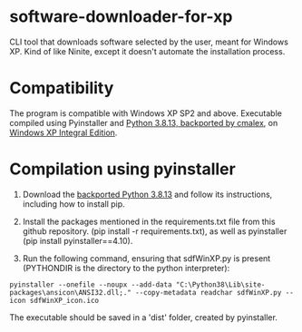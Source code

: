# software-downloader-for-xp
CLI tool that downloads software selected by the user, meant for Windows XP. Kind of like Ninite, except it doesn't automate the installation process.

# Compatibility
The program is compatible with Windows XP SP2 and above. Executable compiled using Pyinstaller and [Python 3.8.13, backported by cmalex](https://msfn.org/board/topic/183741-python-3813-for-windows-xp-sp3/), on [Windows XP Integral Edition](https://zone94.com/downloads/software/operating-systems/123-windows-xp-professional-sp3-x86-integral-edition).

# Compilation using pyinstaller

1. Download the [backported Python 3.8.13](https://www.4shared.com/web/directDownload/zN8_zoZofa/B8-gUmU2.bf85e3d1f4f32d78302b2ecc40144306) and follow its instructions, including how to install pip.
2. Install the packages mentioned in the requirements.txt file from this github repository. (pip install -r requirements.txt), as well as pyinstaller (pip install pyinstaller==4.10).

3. Run the following command, ensuring that sdfWinXP.py is present (PYTHONDIR is the directory to the python interpreter):
```
pyinstaller --onefile --noupx --add-data "C:\Python38\Lib\site-packages\ansicon\ANSI32.dll;." --copy-metadata readchar sdfWinXP.py --icon sdfWinXP_icon.ico
```
The executable should be saved in a 'dist' folder, created by pyinstaller.
